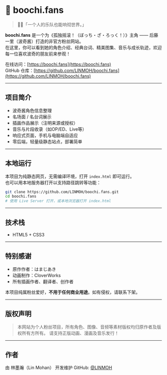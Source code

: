 # 🎸 boochi.fans

> 🧍‍♀️「一个人的乐队也能响彻世界。」

**boochi.fans** 是一个为《孤独摇滚！（ぼっち・ざ・ろっく！）》主角 —— 后藤一里（波奇酱）打造的非官方粉丝网站。  
在这里，你可以看到她的角色介绍、经典台词、精美图集、音乐与成长轨迹，欢迎每一位喜欢波奇的朋友前来参观！

在线访问：[https://boochi.fans](https://boochi.fans)  
GitHub 仓库：[https://github.com/LINMOH/boochi.fans](https://github.com/LINMOH/boochi.fans)

---

## 项目简介

- 波奇酱角色信息整理
- 名场面 / 名台词展示
- 插画作品展示（注明来源或授权）
- 音乐与片段收录（如OP/ED、Live等）
- 响应式页面，手机与电脑端自适应
- 零后端，轻量级静态站点，部署简单

---

## 本地运行

本项目为纯静态网页，无需编译环境，打开 `index.html` 即可运行。  
也可以用本地服务器打开以支持路径跳转等功能：

```bash
git clone https://github.com/LINMOH/boochi.fans.git
cd boochi.fans
# 使用 Live Server 打开，或本地浏览器打开 index.html
````

---

## 技术栈

* HTML5 + CSS3

---

## 特别感谢

* 原作作者：はまじあき
* 动画制作：CloverWorks
* 所有插画作者、翻译者、创作者

本项目纯属粉丝爱好，**不用于任何商业用途**。如有侵权，请联系下架。

---

## 版权声明

> 本网站为个人粉丝项目，所有角色、图像、音频等素材版权均归原作者及版权所有方所有。
> 请支持正版动画、漫画及音乐发行！

---

## 作者

由 林墨瀚（Lin Mohan） 开发维护
GitHub: [@LINMOH](https://github.com/LINMOH)

